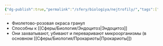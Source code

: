```yaml
---
{"dg-publish":true,"permalink":"/sfery/biologiya/nejtrofily/","tags":["Анатомия"]}
---
```


- Фиолетово-розовая окраса гранул
- Способны к [[Сферы/Биология/Эндоцитоз\|Эндоцитоз]]
- Они захватывают, убивают и переваривают микроорганизмы (в основном [[Сферы/Биология/Прокариоты\|Прокариоты]])